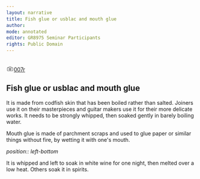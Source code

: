 ```yaml
---
layout: narrative
title: Fish glue or usblac and mouth glue
author:
mode: annotated
editor: GR8975 Seminar Participants
rights: Public Domain
---
```


 <br/><a href="http://gallica.bnf.fr/ark:/12148/btv1b10500001g/f19.image"><img src="../assets/photo-icon.png" alt="folio images" style="display:inline-block; margin-bottom:-3px;">007r</a><br/> 
##  Fish glue or usblac and mouth glue 

 
  It is made from codfish skin that has been boiled rather than salted. Joiners use it on their masterpieces and guitar makers use it for their more delicate works. It needs to be strongly whipped, then soaked gently in barely boiling water. 
 
 Mouth glue is made of parchment scraps and used to glue paper or similar things without fire, by wetting it with one's mouth. 
 
*position:: left-bottom*

  It is whipped and left to soak in white wine for one night, then melted over a low heat. Others soak it in spirits. 
 